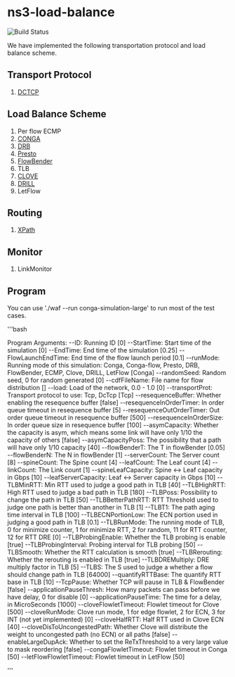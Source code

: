ns3-load-balance
===
![Build Status](https://travis-ci.com/snowzjx/ns3-load-balance.svg?token=h9rZZxytGHrsS5Xgsb6n&branch=master)

We have implemented the following transportation protocol and load balance scheme.

Transport Protocol
---
1. [DCTCP](http://simula.stanford.edu/~alizade/Site/DCTCP_files/dctcp-final.pdf)

Load Balance Scheme
---
1. Per flow ECMP
2. [CONGA](https://people.csail.mit.edu/alizadeh/papers/conga-sigcomm14.pdf)
3. [DRB](http://conferences.sigcomm.org/co-next/2013/program/p49.pdf)
4. [Presto](http://pages.cs.wisc.edu/~akella/papers/presto-sigcomm15.pdf)
5. [FlowBender](http://conferences2.sigcomm.org/co-next/2014/CoNEXT_papers/p149.pdf) 
6. TLB 
7. [CLOVE](https://www.cs.princeton.edu/~nkatta/papers/clove-hotnets16.pdf)
8. [DRILL](http://conferences.sigcomm.org/hotnets/2015/papers/ghorbani.pdf)
9. LetFlow

Routing 
---
1. [XPath](http://www.cse.ust.hk/~kaichen/papers/xpath-nsdi15.pdf)

Monitor
---
1. LinkMonitor


Program
--
You can use './waf --run conga-simulation-large' to run most of the test cases.

'''bash

Program Arguments:
    --ID:                         Running ID [0]
    --StartTime:                  Start time of the simulation [0]
    --EndTime:                    End time of the simulation [0.25]
    --FlowLaunchEndTime:          End time of the flow launch period [0.1]
    --runMode:                    Running mode of this simulation: Conga, Conga-flow, Presto, DRB, FlowBender, ECMP, Clove, DRILL, LetFlow [Conga]
    --randomSeed:                 Random seed, 0 for random generated [0]
    --cdfFileName:                File name for flow distribution []
    --load:                       Load of the network, 0.0 - 1.0 [0]
    --transportProt:              Transport protocol to use: Tcp, DcTcp [Tcp]
    --resequenceBuffer:           Whether enabling the resequence buffer [false]
    --resequenceInOrderTimer:     In order queue timeout in resequence buffer [5]
    --resequenceOutOrderTimer:    Out order queue timeout in resequence buffer [500]
    --resequenceInOrderSize:      In order queue size in resequence buffer [100]
    --asymCapacity:               Whether the capacity is asym, which means some link will have only 1/10 the capacity of others [false]
    --asymCapacityPoss:           The possibility that a path will have only 1/10 capacity [40]
    --flowBenderT:                The T in flowBender [0.05]
    --flowBenderN:                The N in flowBender [1]
    --serverCount:                The Server count [8]
    --spineCount:                 The Spine count [4]
    --leafCount:                  The Leaf count [4]
    --linkCount:                  The Link count [1]
    --spineLeafCapacity:          Spine <-> Leaf capacity in Gbps [10]
    --leafServerCapacity:         Leaf <-> Server capacity in Gbps [10]
    --TLBMinRTT:                  Min RTT used to judge a good path in TLB [40]
    --TLBHighRTT:                 High RTT used to judge a bad path in TLB [180]
    --TLBPoss:                    Possibility to change the path in TLB [50]
    --TLBBetterPathRTT:           RTT Threshold used to judge one path is better than another in TLB [1]
    --TLBT1:                      The path aging time interval in TLB [100]
    --TLBECNPortionLow:           The ECN portion used in judging a good path in TLB [0.1]
    --TLBRunMode:                 The running mode of TLB, 0 for minimize counter, 1 for minimize RTT, 2 for random, 11 for RTT counter, 12 for RTT DRE [0]
    --TLBProbingEnable:           Whether the TLB probing is enable [true]
    --TLBProbingInterval:         Probing interval for TLB probing [50]
    --TLBSmooth:                  Whether the RTT calculation is smooth [true]
    --TLBRerouting:               Whether the rerouting is enabled in TLB [true]
    --TLBDREMultiply:             DRE multiply factor in TLB [5]
    --TLBS:                       The S used to judge a whether a flow should change path in TLB [64000]
    --quantifyRTTBase:            The quantify RTT base in TLB [10]
    --TcpPause:                   Whether TCP will pause in TLB & FlowBender [false]
    --applicationPauseThresh:     How many packets can pass before we have delay, 0 for disable [0]
    --applicationPauseTime:       The time for a delay, in MicroSeconds [1000]
    --cloveFlowletTimeout:        Flowlet timeout for Clove [500]
    --cloveRunMode:               Clove run mode, 1 for edge flowlet, 2 for ECN, 3 for INT (not yet implemented) [0]
    --cloveHalfRTT:               Half RTT used in Clove ECN [40]
    --cloveDisToUncongestedPath:  Whether Clove will distribute the weight to uncongested path (no ECN) or all paths [false]
    --enableLargeDupAck:          Whether to set the ReTxThreshold to a very large value to mask reordering [false]
    --congaFlowletTimeout:        Flowlet timeout in Conga [50]
    --letFlowFlowletTimeout:      Flowlet timeout in LetFlow [50]

'''

